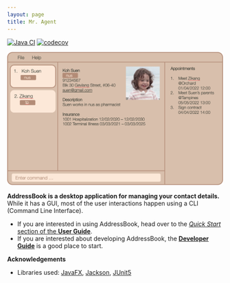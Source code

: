 ```yaml
---
layout: page
title: Mr. Agent
---
```

[![Java CI](https://github.com/AY2122S2-CS2103-F09-3/tp/actions/workflows/gradle.yml/badge.svg)](https://github.com/AY2122S2-CS2103-F09-3/tp/actions/workflows/gradle.yml)
[![codecov](https://codecov.io/gh/AY2122S2-CS2103-F09-3/tp/branch/master/graph/badge.svg?token=52KJ8BFDAX)](https://codecov.io/gh/AY2122S2-CS2103-F09-3/tp)

![Ui](images/Ui.png)

**AddressBook is a desktop application for managing your contact details.** While it has a GUI, most of the user interactions happen using a CLI (Command Line Interface).

* If you are interested in using AddressBook, head over to the [_Quick Start_ section of the **User Guide**](UserGuide.md#quick-start).
* If you are interested about developing AddressBook, the [**Developer Guide**](DeveloperGuide.md) is a good place to start.


**Acknowledgements**

* Libraries used: [JavaFX](https://openjfx.io/), [Jackson](https://github.com/FasterXML/jackson), [JUnit5](https://github.com/junit-team/junit5)
